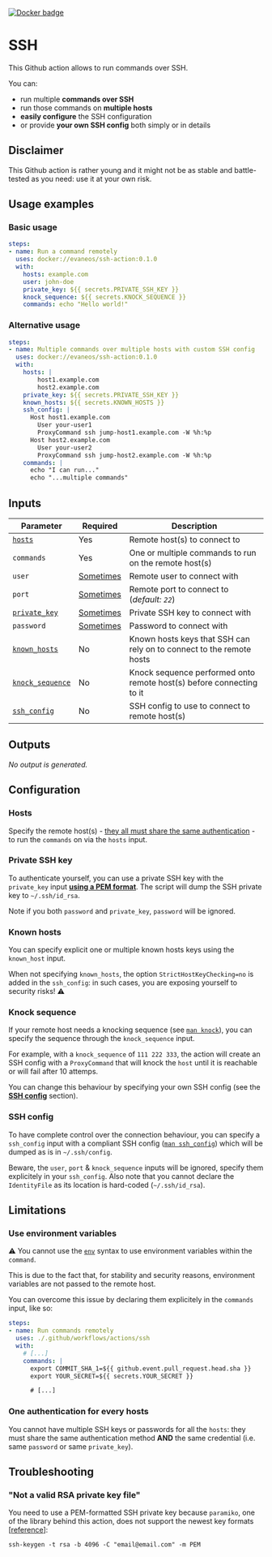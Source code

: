 [![Docker badge](https://img.shields.io/badge/docker-ssh--action-blue.svg?style=flat-square&logo=docker)](https://hub.docker.com/repository/docker/evaneos/ssh-action)

# SSH

This Github action allows to run commands over SSH.

You can:
- run multiple **commands over SSH**
- run those commands on **multiple hosts**
- **easily configure** the SSH configuration
- or provide **your own SSH config** both simply or in details

## Disclaimer

This Github action is rather young and it might not be as stable and battle-tested as you need: use it at your own risk.

## Usage examples

### Basic usage

```yaml
steps:
- name: Run a command remotely
  uses: docker://evaneos/ssh-action:0.1.0
  with:
    hosts: example.com
    user: john-doe
    private_key: ${{ secrets.PRIVATE_SSH_KEY }}
    knock_sequence: ${{ secrets.KNOCK_SEQUENCE }}
    commands: echo "Hello world!"
```

### Alternative usage

```yaml
steps:
- name: Multiple commands over multiple hosts with custom SSH config
  uses: docker://evaneos/ssh-action:0.1.0
  with:
    hosts: |
        host1.example.com
        host2.example.com
    private_key: ${{ secrets.PRIVATE_SSH_KEY }}
    known_hosts: ${{ secrets.KNOWN_HOSTS }}
    ssh_config: |
      Host host1.example.com
        User your-user1
        ProxyCommand ssh jump-host1.example.com -W %h:%p
      Host host2.example.com
        User your-user2
        ProxyCommand ssh jump-host2.example.com -W %h:%p
    commands: |
      echo "I can run..."
      echo "...multiple commands"
```

## Inputs

| Parameter                           | Required                                  | Description                                                          |
|-------------------------------------|-------------------------------------------|----------------------------------------------------------------------|
| [`hosts`](#hosts)                   | Yes                                       | Remote host(s) to connect to                                         |
| `commands`                          | Yes                                       | One or multiple commands to run on the remote host(s)                |
| `user`                              | [Sometimes](#ssh-config--optional-inputs) | Remote user to connect with                                          |
| `port`                              | [Sometimes](#ssh-config--optional-inputs) | Remote port to connect to (_default: `22`_)                          |
| [`private_key`](#private-key)       | [Sometimes](#password-or-private-key)     | Private SSH key to connect with                                      |
| `password`                          | [Sometimes](password-or-private-key)      | Password to connect with                                             |
| [`known_hosts`](#known-hosts)       | No                                        | Known hosts keys that SSH can rely on to connect to the remote hosts |
| [`knock_sequence`](#knock-sequence) | No                                        | Knock sequence performed onto remote host(s) before connecting to it |
| [`ssh_config`](#ssh-config)         | No                                        | SSH config to use to connect to remote host(s)                       |

## Outputs

_No output is generated._

## Configuration

### Hosts<a name="hosts"></a>

Specify the remote host(s) - [they all must share the same authentication](#one-auth-for-all-hosts) - to run the `commands` on via the `hosts` input.

### Private SSH key<a name="private-key"></a>

To authenticate yourself, you can use a private SSH key with the `private_key` input [**using a PEM format**](#not-a-valid-rsa-private-key). The script will dump the SSH private key to `~/.ssh/id_rsa`.

Note if you both `password` and `private_key`, `password` will be ignored.<a name="password-or-private-key"></a>

### Known hosts<a name="known-hosts"></a>

You can specify explicit one or multiple known hosts keys using the `known_host` input.

When not specifying `known_hosts`, the option `StrictHostKeyChecking=no` is added in the `ssh_config`: in such cases, you are exposing yourself to security risks! ⚠️

### Knock sequence<a name="knock-sequence"></a>

If your remote host needs a knocking sequence (see [`man knock`](https://linux.die.net/man/1/knock)), you can specify the sequence through the `knock_sequence` input.

For example, with a `knock_sequence` of `111 222 333`, the action will create an SSH config with a `ProxyCommand` that will knock the `host` until it is reachable or will fail after 10 attemps.

You can change this behaviour by specifying your own SSH config (see the [**SSH config**](#ssh-config) section).

### SSH config<a name="ssh-config"></a>

To have complete control over the connection behaviour, you can specify a `ssh_config` input with a compliant SSH config ([`man ssh_config`](https://linux.die.net/man/5/ssh_config)) which will be dumped as is in `~/.ssh/config`.

Beware, the `user`, `port` & `knock_sequence` inputs will be ignored, specify them explicitely in your `ssh_config`. Also note that you cannot declare the `IdentityFile` as its location is hard-coded (`~/.ssh/id_rsa`).<a name="ssh-config--optional-inputs"></a>

## Limitations

### Use environment variables

⚠️ You cannot use the [`env`](https://help.github.com/en/actions/automating-your-workflow-with-github-actions/workflow-syntax-for-github-actions#env) syntax to use environment variables within the `command`.

This is due to the fact that, for stability and security reasons, environment variables are not passed to the remote host.

You can overcome this issue by declaring them explicitely in the `commands` input, like so:

```yaml
steps:
- name: Run commands remotely
  uses: ./.github/workflows/actions/ssh
  with:
    # [...]
    commands: |
      export COMMIT_SHA_1=${{ github.event.pull_request.head.sha }}
      export YOUR_SECRET=${{ secrets.YOUR_SECRET }}

      # [...]
```

### One authentication for every hosts<a name="one-auth-for-all-hosts"></a>

You cannot have multiple SSH keys or passwords for all the `hosts`: they must share the same authentication method **AND** the same credential (i.e. same `password` or same `private_key`).

## Troubleshooting

### "Not a valid RSA private key file"<a name="not-a-valid-rsa-private-key"></a>

You need to use a PEM-formatted SSH private key because `paramiko`, one of the library behind this action, does not support the newest key formats [[reference](https://github.com/paramiko/paramiko/issues/340#issuecomment-492448662)]:

```shell
ssh-keygen -t rsa -b 4096 -C "email@email.com" -m PEM
```
